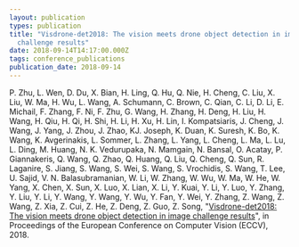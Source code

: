 ```yaml
---
layout: publication
types: publication
title: "Visdrone-det2018: The vision meets drone object detection in image
  challenge results"
date: 2018-09-14T14:17:00.000Z
tags: conference_publications
publication_date: 2018-09-14
---
```

P. Zhu, L. Wen, D. Du, X. Bian, H. Ling, Q. Hu, Q. Nie, H. Cheng, C. Liu, X. Liu, W. Ma, H. Wu, L. Wang, A. Schumann, C. Brown, C. Qian, C. Li, D. Li, E. Michail, F. Zhang, F. Ni, F. Zhu, G. Wang, H. Zhang, H. Deng, H. Liu, H. Wang, H. Qiu, H. Qi, H. Shi, H. Li, H. Xu, H. Lin, I. Kompatsiaris, J. Cheng, J. Wang, J. Yang, J. Zhou, J. Zhao, KJ. Joseph, K. Duan, K. Suresh, K. Bo, K. Wang, K. Avgerinakis, L. Sommer, L. Zhang, L. Yang, L. Cheng, L. Ma, L. Lu, L. Ding, M. Huang, N. K. Vedurupaka, N. Mamgain, N. Bansal, O. Acatay, P. Giannakeris, Q. Wang, Q. Zhao, Q. Huang, Q. Liu, Q. Cheng, Q. Sun, R. Laganire, S. Jiang, S. Wang, S. Wei, S. Wang, S. Vrochidis, S. Wang, T. Lee, U. Sajid, V. N. Balasubramanian, W. Li, W. Zhang, W. Wu, W. Ma, W. He, W. Yang, X. Chen, X. Sun, X. Luo, X. Lian, X. Li, Y. Kuai, Y. Li, Y. Luo, Y. Zhang, Y. Liu, Y. Li, Y. Wang, Y. Wang, Y. Wu, Y. Fan, Y. Wei, Y. Zhang, Z. Wang, Z. Wang, Z. Xia, Z. Cui, Z. He, Z. Deng, Z. Guo, Z. Song, "[Visdrone-det2018: The vision meets drone object detection in image challenge results](http://openaccess.thecvf.com/content_ECCVW_2018/papers/11133/Zhu_VisDrone-DET2018_The_Vision_Meets_Drone_Object_Detection_in_Image_Challenge_ECCVW_2018_paper.pdf)", in Proceedings of the European Conference on Computer Vision (ECCV), 2018.